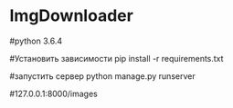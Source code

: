 # ImgDownloader

#python 3.6.4

#Установить зависимости pip install -r requirements.txt

#запустить сервер python manage.py runserver

#127.0.0.1:8000/images
